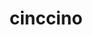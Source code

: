 ---
id: 573
title: cinccino
types: [normal]
image: https://raw.githubusercontent.com/PokeAPI/sprites/master/sprites/pokemon/573.png
---